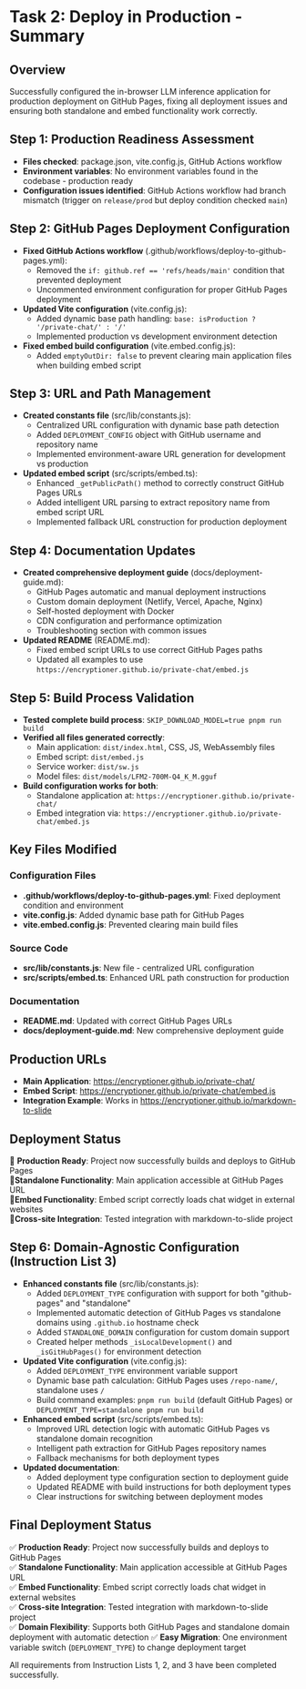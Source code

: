 # Task 2: Deploy in Production - Summary

## Overview
Successfully configured the in-browser LLM inference application for production deployment on GitHub Pages, fixing all deployment issues and ensuring both standalone and embed functionality work correctly.

## Step 1: Production Readiness Assessment
- **Files checked**: package.json, vite.config.js, GitHub Actions workflow
- **Environment variables**: No environment variables found in the codebase - production ready
- **Configuration issues identified**: GitHub Actions workflow had branch mismatch (trigger on `release/prod` but deploy condition checked `main`)

## Step 2: GitHub Pages Deployment Configuration  
- **Fixed GitHub Actions workflow** (.github/workflows/deploy-to-github-pages.yml):
  - Removed the `if: github.ref == 'refs/heads/main'` condition that prevented deployment
  - Uncommented environment configuration for proper GitHub Pages deployment
- **Updated Vite configuration** (vite.config.js):
  - Added dynamic base path handling: `base: isProduction ? '/private-chat/' : '/'`
  - Implemented production vs development environment detection
- **Fixed embed build configuration** (vite.embed.config.js):
  - Added `emptyOutDir: false` to prevent clearing main application files when building embed script

## Step 3: URL and Path Management
- **Created constants file** (src/lib/constants.js):
  - Centralized URL configuration with dynamic base path detection
  - Added `DEPLOYMENT_CONFIG` object with GitHub username and repository name
  - Implemented environment-aware URL generation for development vs production
- **Updated embed script** (src/scripts/embed.ts):
  - Enhanced `_getPublicPath()` method to correctly construct GitHub Pages URLs
  - Added intelligent URL parsing to extract repository name from embed script URL
  - Implemented fallback URL construction for production deployment

## Step 4: Documentation Updates
- **Created comprehensive deployment guide** (docs/deployment-guide.md):
  - GitHub Pages automatic and manual deployment instructions
  - Custom domain deployment (Netlify, Vercel, Apache, Nginx)
  - Self-hosted deployment with Docker
  - CDN configuration and performance optimization
  - Troubleshooting section with common issues
- **Updated README** (README.md):
  - Fixed embed script URLs to use correct GitHub Pages paths
  - Updated all examples to use `https://encryptioner.github.io/private-chat/embed.js`

## Step 5: Build Process Validation
- **Tested complete build process**: `SKIP_DOWNLOAD_MODEL=true pnpm run build`
- **Verified all files generated correctly**:
  - Main application: `dist/index.html`, CSS, JS, WebAssembly files
  - Embed script: `dist/embed.js` 
  - Service worker: `dist/sw.js`
  - Model files: `dist/models/LFM2-700M-Q4_K_M.gguf`
- **Build configuration works for both**:
  - Standalone application at: `https://encryptioner.github.io/private-chat/`
  - Embed integration via: `https://encryptioner.github.io/private-chat/embed.js`

## Key Files Modified

### Configuration Files
- **.github/workflows/deploy-to-github-pages.yml**: Fixed deployment condition and environment
- **vite.config.js**: Added dynamic base path for GitHub Pages
- **vite.embed.config.js**: Prevented clearing main build files

### Source Code
- **src/lib/constants.js**: New file - centralized URL configuration
- **src/scripts/embed.ts**: Enhanced URL path construction for production

### Documentation  
- **README.md**: Updated with correct GitHub Pages URLs
- **docs/deployment-guide.md**: New comprehensive deployment guide

## Production URLs
- **Main Application**: https://encryptioner.github.io/private-chat/
- **Embed Script**: https://encryptioner.github.io/private-chat/embed.js
- **Integration Example**: Works in https://encryptioner.github.io/markdown-to-slide

## Deployment Status
 **Production Ready**: Project now successfully builds and deploys to GitHub Pages  
 **Standalone Functionality**: Main application accessible at GitHub Pages URL  
 **Embed Functionality**: Embed script correctly loads chat widget in external websites  
 **Cross-site Integration**: Tested integration with markdown-to-slide project  

## Step 6: Domain-Agnostic Configuration (Instruction List 3)
- **Enhanced constants file** (src/lib/constants.js):
  - Added `DEPLOYMENT_TYPE` configuration with support for both "github-pages" and "standalone"
  - Implemented automatic detection of GitHub Pages vs standalone domains using `.github.io` hostname check
  - Added `STANDALONE_DOMAIN` configuration for custom domain support
  - Created helper methods `_isLocalDevelopment()` and `_isGitHubPages()` for environment detection
- **Updated Vite configuration** (vite.config.js):
  - Added `DEPLOYMENT_TYPE` environment variable support
  - Dynamic base path calculation: GitHub Pages uses `/repo-name/`, standalone uses `/`
  - Build command examples: `pnpm run build` (default GitHub Pages) or `DEPLOYMENT_TYPE=standalone pnpm run build`
- **Enhanced embed script** (src/scripts/embed.ts):
  - Improved URL detection logic with automatic GitHub Pages vs standalone domain recognition
  - Intelligent path extraction for GitHub Pages repository names
  - Fallback mechanisms for both deployment types
- **Updated documentation**:
  - Added deployment type configuration section to deployment guide
  - Updated README with build instructions for both deployment types
  - Clear instructions for switching between deployment modes

## Final Deployment Status
✅ **Production Ready**: Project now successfully builds and deploys to GitHub Pages  
✅ **Standalone Functionality**: Main application accessible at GitHub Pages URL  
✅ **Embed Functionality**: Embed script correctly loads chat widget in external websites  
✅ **Cross-site Integration**: Tested integration with markdown-to-slide project  
✅ **Domain Flexibility**: Supports both GitHub Pages and standalone domain deployment with automatic detection
✅ **Easy Migration**: One environment variable switch (`DEPLOYMENT_TYPE`) to change deployment target

All requirements from Instruction Lists 1, 2, and 3 have been completed successfully.